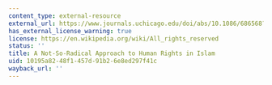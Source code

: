 ```yaml
---
content_type: external-resource
external_url: https://www.journals.uchicago.edu/doi/abs/10.1086/686568?journalCode=jr
has_external_license_warning: true
license: https://en.wikipedia.org/wiki/All_rights_reserved
status: ''
title: A Not-So-Radical Approach to Human Rights in Islam
uid: 10195a82-48f1-457d-91b2-6e8ed297f41c
wayback_url: ''
---
```

